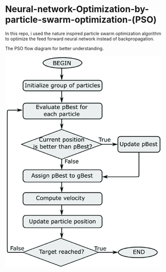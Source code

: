 # Neural-network-Optimization-by-particle-swarm-optimization-(PSO)
In this repo, i used the nature inspired particle swarm optimization algorithm to optimize the feed forward neural network instead of backpropagation.

The PSO flow diagram for better understanding.

![](images/pso.png)
